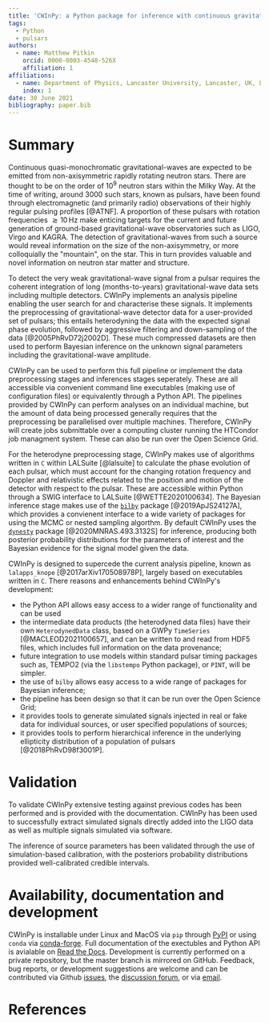 ```yaml
---
title: 'CWInPy: a Python package for inference with continuous gravitational-wave signals from pulsars'
tags:
  - Python
  - pulsars
authors:
  - name: Matthew Pitkin
    orcid: 0000-0003-4548-526X
    affiliation: 1
affiliations:
  - name: Department of Physics, Lancaster University, Lancaster, UK, LA1 4YB
    index: 1
date: 30 June 2021
bibliography: paper.bib
---
```


# Summary

Continuous quasi-monochromatic gravitational-waves are expected to be emitted from non-axisymmetric
rapidly rotating neutron stars. There are thought to be on the order of $10^9$ neutron stars within
the Milky Way. At the time of writing, around 3000 such stars, known as pulsars, have been found
through electromagnetic (and primarily radio) observations of their highly regular pulsing profiles
[@ATNF]. A proportion of these pulsars with rotation frequencies $\gtrsim 10\,$Hz make enticing
targets for the current and future generation of ground-based gravitational-wave observatories such
as LIGO, Virgo and KAGRA. The detection of gravitational-waves from such a source would reveal
information on the size of the non-axisymmetry, or more colloquially the "mountain", on the star.
This in turn provides valuable and novel information on neutron star matter and structure.

To detect the very weak gravitational-wave signal from a pulsar requires the coherent integration of
long (months-to-years) gravitational-wave data sets including multiple detectors. CWInPy implements
an analysis pipeline enabling the user search for and characterise these signals. It implements the
preprocessing of gravitational-wave detector data for a user-provided set of pulsars; this entails
heterodyning the data with the expected signal phase evolution, followed by aggressive filtering and
down-sampling of the data [@2005PhRvD72j2002D]. These much compressed datasets are then used to
perform Bayesian inference on the unknown signal parameters including the gravitational-wave
amplitude.

CWInPy can be used to perform this full pipeline or implement the data preprocessing stages and
inferences stages seperately. These are all accessible via convenient command line executables
(making use of configuration files) or equivalently through a Python API. The pipelines provided by
CWInPy can perform analyses on an individual machine, but the amount of data being processed
generally requires that the preprocessing be parallelised over multiple machines. Therefore, CWInPy
will create jobs submittable over a computing cluster running the HTCondor job managment system.
These can also be run over the Open Science Grid. 

For the heterodyne preprocessing stage, CWInPy makes use of algorithms written in `C` within
LALSuite [@lalsuite] to calculate the phase evolution of each pulsar, which must account for the
changing rotation frequency and Doppler and relativistic effects related to the position and motion
of the detector with respect to the pulsar. These are accessible within Python through a SWIG
interface to LALSuite [@WETTE2020100634]. The Bayesian inference stage makes use of the
[`bilby`](https://lscsoft.docs.ligo.org/bilby/) package [@2019ApJS24127A], which provides a
convienent interface to a wide variety of packages for using the MCMC or nested sampling algorthm.
By default CWInPy uses the [`dynesty`](https://dynesty.readthedocs.io/) package
[@2020MNRAS.493.3132S] for inference, producing both posterior probability distributions for the
parameters of interest and the Bayesian evidence for the signal model given the data.

CWInPy is designed to supercede the current analysis pipeline, known as `lalapps_knope`
[@2017arXiv170508978P], largely based on executables written in `C`. There reasons and enhancements
behind CWInPy's development:

* the Python API allows easy access to a wider range of functionality and can be used 
* the intermediate data products (the heterodyned data files) have their own `HeterodynedData`
  class, based on a GWPy `TimeSeries` [@MACLEOD2021100657], and can be written to and read from HDF5
  files, which includes full information on the data provenance; 
* future integration to use models within standard pulsar timing packages such as, TEMPO2 (via the
  `libstempo` Python package), or `PINT`, will be simpler.
* the use of `bilby` allows easy access to a wide range of packages for Bayesian inference;
* the pipeline has been design so that it can be run over the Open Science Grid;
* it provides tools to generate simulated signals injected in real or fake data for individual
  sources, or user specified populations of sources;
* it provides tools to perform hierarchical inference in the underlying ellipticity distribution of
  a population of pulsars [@2018PhRvD98f3001P]. 

# Validation

To validate CWInPy extensive testing against previous codes has been performed and is provided with
the documentation. CWInPy has been used to successfully extract simulated signals directly added
into the LIGO data as well as multiple signals simulated via software.

The inference of source parameters has been validated through the use of simulation-based
calibration, with the posteriors probability distributions provided well-calibrated credible
intervals.

# Availability, documentation and development

CWInPy is installable under Linux and MacOS via `pip` through
[PyPI](https://pypi.org/project/cwinpy/) or using `conda` via
[conda-forge](https://anaconda.org/conda-forge/cwinpy). Full documentation of the exectubles and
Python API is avialable on [Read the Docs](https://cwinpy.readthedocs.io/). Development is currently
performed on a private repository, but the master branch is mirrored on GitHub. Feedback, bug
reports, or development suggestions are welcome and can be contributed via Github
[issues](https://github.com/cwinpy/cwinpy/issues), the [discussion
forum](https://github.com/cwinpy/cwinpy/discussions), or via
[email](mailto:contact+cw-software-cwinpy-3315-issue-@support.ligo.org).

# References
